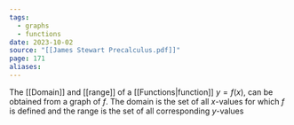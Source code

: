 ```yaml
---
tags:
  - graphs
  - functions
date: 2023-10-02
source: "[[James Stewart Precalculus.pdf]]"
page: 171
aliases:
---
```

The [[Domain]] and [[range]] of a [[Functions|function]] $y = f(x)$, can be obtained from a graph of $f$. The domain is the set of all $x$-values for which $f$ is defined and the range is the set of all corresponding $y$-values